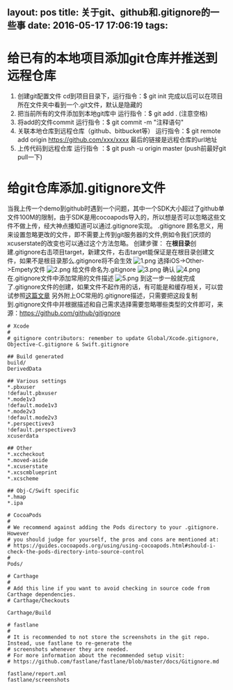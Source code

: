 layout: pos
title: 关于git、github和.gitignore的一些事
date: 2016-05-17 17:06:19
tags:
---
# 给已有的本地项目添加git仓库并推送到远程仓库
<!--more-->
1. 创建git配置文件
cd到项目目录下，运行指令：$ git init
完成以后可以在项目所在文件夹中看到一个.git文件，默认是隐藏的
2. 把当前所有的文件添加到本地git库中
运行指令：$ git add . (注意空格)
3. 将add的文件commit
运行指令：$ git commit -m "注释语句"
4. 关联本地仓库到远程仓库（github、bitbucket等）
运行指令：$ git remote add origin https://github.com/xxx/xxxx
最后的链接是远程仓库的url地址
5. 上传代码到远程仓库
运行指令 ：$ git push -u origin master (push前最好git pull一下)

# 给git仓库添加.gitignore文件
当我上传一个demo到github时遇到一个问题，其中一个SDK大小超过了github单文件100M的限制，由于SDK是用cocoapods导入的，所以想是否可以忽略这些文件不做上传，经大神点播知道可以通过.gitignore实现。
.gitignore 顾名思义，用来设置忽略更改的文件，即不需要上传到git服务器的文件,例如令我们厌烦的xcuserstate的改变也可以通过这个方法忽略。
创建步骤：
在**根目录**创建.gitignore右击项目target，新建文件，右击target能保证是在根目录创建文件，如果不是根目录那么.gitignore将不会生效
![1.png](http://upload-images.jianshu.io/upload_images/1642800-ef4b486c7c16046b.png?imageMogr2/auto-orient/strip%7CimageView2/2/w/1240)
选择iOS->Other->Empety文件
![2.png](http://upload-images.jianshu.io/upload_images/1642800-a610e2e56e577ee7.png?imageMogr2/auto-orient/strip%7CimageView2/2/w/1240)
给文件命名为.gitignore
![3.png](http://upload-images.jianshu.io/upload_images/1642800-39bd964e766657dc.png?imageMogr2/auto-orient/strip%7CimageView2/2/w/1240)
确认
![4.png](http://upload-images.jianshu.io/upload_images/1642800-76e2e5d84a45f9ed.png?imageMogr2/auto-orient/strip%7CimageView2/2/w/1240)
在.gitignore文件中添加常用的文件描述
![5.png](http://upload-images.jianshu.io/upload_images/1642800-5aa59243376a478c.png?imageMogr2/auto-orient/strip%7CimageView2/2/w/1240)
到这一步一般就完成了.gitignore文件的创建，如果文件不起作用的话，有可能是和缓存相关，可以尝试参照[这篇文章](http://stackoverflow.com/questions/11451535/gitignore-not-working)
另外附上OC常用的.gitignore描述，只需要把这段复制到.gitignore文件中并根据描述和自己需求选择需要忽略哪些类型的文件即可，来源：https://github.com/github/gitignore
```
# Xcode
#
# gitignore contributors: remember to update Global/Xcode.gitignore, Objective-C.gitignore & Swift.gitignore

## Build generated
build/
DerivedData

## Various settings
*.pbxuser
!default.pbxuser
*.mode1v3
!default.mode1v3
*.mode2v3
!default.mode2v3
*.perspectivev3
!default.perspectivev3
xcuserdata

## Other
*.xccheckout
*.moved-aside
*.xcuserstate
*.xcscmblueprint
*.xcscheme

## Obj-C/Swift specific
*.hmap
*.ipa

# CocoaPods
#
# We recommend against adding the Pods directory to your .gitignore. However
# you should judge for yourself, the pros and cons are mentioned at:
# https://guides.cocoapods.org/using/using-cocoapods.html#should-i-check-the-pods-directory-into-source-control
#
Pods/

# Carthage
#
# Add this line if you want to avoid checking in source code from Carthage dependencies.
# Carthage/Checkouts

Carthage/Build

# fastlane
#
# It is recommended to not store the screenshots in the git repo. Instead, use fastlane to re-generate the
# screenshots whenever they are needed.
# For more information about the recommended setup visit:
# https://github.com/fastlane/fastlane/blob/master/docs/Gitignore.md

fastlane/report.xml
fastlane/screenshots
```